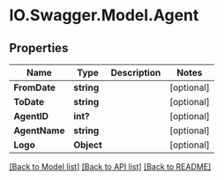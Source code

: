 # IO.Swagger.Model.Agent
## Properties

Name | Type | Description | Notes
------------ | ------------- | ------------- | -------------
**FromDate** | **string** |  | [optional] 
**ToDate** | **string** |  | [optional] 
**AgentID** | **int?** |  | [optional] 
**AgentName** | **string** |  | [optional] 
**Logo** | **Object** |  | [optional] 

[[Back to Model list]](../README.md#documentation-for-models) [[Back to API list]](../README.md#documentation-for-api-endpoints) [[Back to README]](../README.md)

